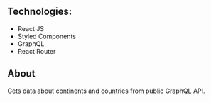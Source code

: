 ## Technologies:
- React JS
- Styled Components
- GraphQL
- React Router

## About

Gets data about continents and countries from public GraphQL API.
